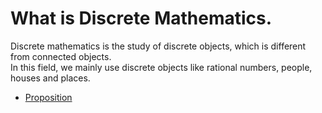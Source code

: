 # What is Discrete Mathematics.
Discrete mathematics is the study of discrete objects, which is different from connected objects.<br>
In this field, we mainly use discrete objects like rational numbers, people, houses and places.

* [Proposition](/discrete-mathematics/proposition/)
